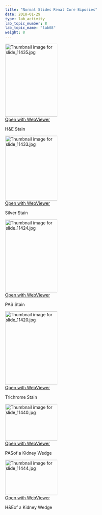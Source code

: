 ```yaml
---
title: "Normal Slides Renal Core Biposies"
date: 2018-01-29
type: lab_activity
lab_topic_number: 8
lab_topic_name: "lab08"
weight: 8
---
```

<div class="entrybody">
<div class="thumbnail"><a href="http://virtualslides.cumc.columbia.edu/11435.svs/view.apml?" target="_blank"><img alt="Thumbnail image for slide_11435.jpg" src="http://pathologylab.ccnmtl.columbia.edu/assets/images/slide_11435-thumb-170x238-2179.jpg" width="170" height="238" class="mt-image-left"></a><br><a href="http://virtualslides.cumc.columbia.edu/11435.svs/view.apml?%22" target="_blank">Open with WebViewer</a></div>

<p><span class="caps">H&amp;E</span> Stain<br clear="all"></p>

<div class="thumbnail"><a href="http://virtualslides.cumc.columbia.edu/11433.svs/view.apml?" target="_blank"><img alt="Thumbnail image for slide_11433.jpg" src="http://pathologylab.ccnmtl.columbia.edu/assets/images/slide_11433-thumb-170x211-2176.jpg" width="170" height="211" class="mt-image-left"></a><br><a href="http://virtualslides.cumc.columbia.edu/11433.svs/view.apml?" target="_blank">Open with WebViewer</a></div>

<p>Silver Stain<br clear="all"></p>

<div class="thumbnail"><a href="http://virtualslides.cumc.columbia.edu/11424.svs/view.apml?" target="_blank"><img alt="Thumbnail image for slide_11424.jpg" src="http://pathologylab.ccnmtl.columbia.edu/assets/images/slide_11424-thumb-170x237-2173.jpg" width="170" height="237" class="mt-image-left"></a><br><a href="http://virtualslides.cumc.columbia.edu/11424.svs/view.apml?" target="_blank">Open with WebViewer</a></div>

<p><span class="caps">PAS</span> Stain<br clear="all"></p>

<div class="thumbnail"><a href="http://virtualslides.cumc.columbia.edu/11420.svs/view.apml?" target="_blank"><img alt="Thumbnail image for slide_11420.jpg" src="http://pathologylab.ccnmtl.columbia.edu/assets/images/slide_11420-thumb-170x240-2170.jpg" width="170" height="240" class="mt-image-left"></a><br><a href="http://virtualslides.cumc.columbia.edu/11420.svs/view.apml?" target="_blank">Open with WebViewer</a></div>

<p>Trichrome Stain<br clear="all"></p>

<div class="thumbnail"><a href="http://virtualslides.cumc.columbia.edu/11440.svs/view.apml?" target="_blank"><img alt="Thumbnail image for slide_11440.jpg" src="http://pathologylab.ccnmtl.columbia.edu/assets/images/slide_11440-thumb-170x120-2185.jpg" width="170" height="120" class="mt-image-left"></a><br><a href="http://virtualslides.cumc.columbia.edu/11440.svs/view.apml?" target="_blank">Open with WebViewer</a></div>

<p><span class="caps">PAS</span>of a Kidney Wedge<br clear="all"></p>

<div class="thumbnail"><a href="http://virtualslides.cumc.columbia.edu/11444.svs/view.apml?" target="_blank"><img alt="Thumbnail image for slide_11444.jpg" src="http://pathologylab.ccnmtl.columbia.edu/assets/images/slide_11444-thumb-170x115-2182.jpg" width="170" height="115" class="mt-image-left"></a><br><a href="http://virtualslides.cumc.columbia.edu/11444.svs/view.apml?" target="_blank">Open with WebViewer</a></div>

<p><span class="caps">H&amp;E</span>of a Kidney Wedge<br clear="all"></p>
						
</div>

